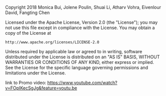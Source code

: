 Copyright 2018 Monica Bui, Jolene Poulin, Shuai Li, Atharv Vohra, Eivenlour David, Fangting Chen

Licensed under the Apache License, Version 2.0 (the "License");
you may not use this file except in compliance with the License.
You may obtain a copy of the License at

    http://www.apache.org/licenses/LICENSE-2.0

Unless required by applicable law or agreed to in writing, software
distributed under the License is distributed on an "AS IS" BASIS,
WITHOUT WARRANTIES OR CONDITIONS OF ANY KIND, either express or implied.
See the License for the specific language governing permissions and
limitations under the License.


link to Promo video: https://www.youtube.com/watch?v=FOpIKecSgJg&feature=youtu.be
